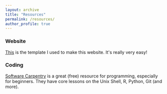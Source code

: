 ```yaml
---
layout: archive
title: "Resources"
permalink: /resources/
author_profile: true
---
```


### Website

[This](https://academicpages.github.io/) is the template I used to make this website. It's really very easy!

### Coding

[Software Carpentry](https://software-carpentry.org/lessons/) is a great (free) resource for programming, especially for beginners. They have core lessons on the Unix Shell, R, Python, Git (and more). 
